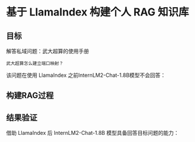 # 基于 LlamaIndex 构建个人 RAG 知识库

## 目标
解答私域问题：武大超算的使用手册
```
武大超算怎么建立端口映射？
```

该问题在使用 LlamaIndex 之前InternLM2-Chat-1.8B模型不会回答：

## 构建RAG过程


## 结果验证

借助 LlamaIndex 后 InternLM2-Chat-1.8B 模型具备回答目标问题的能力：
